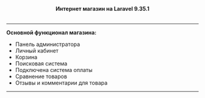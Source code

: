<p align="center">
    <b>Интернет магазин на Laravel 9.35.1</b> <br> <br>
</p>
<hr>
<p>
    <b>Основной функционал магазина:</b>
    <ul>
        <li>Панель администратора</li>
        <li>Личный кабинет</li>
        <li>Корзина</li>
        <li>Поисковая система</li>
        <li>Подключена система оплаты</li>
        <li>Сравнение товаров</li>
        <li>Отзывы и комментарии для товара</li>
    </ul>
</p>
<hr>
